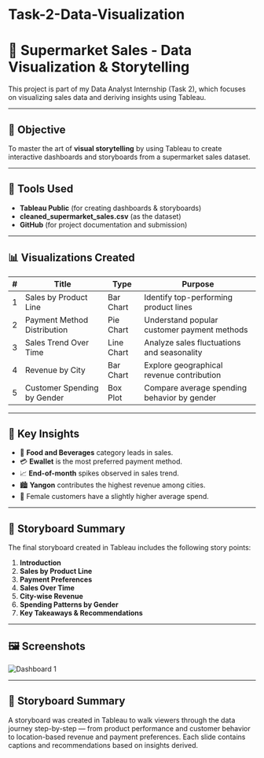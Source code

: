 # Task-2-Data-Visualization
# 🛒 Supermarket Sales - Data Visualization & Storytelling

This project is part of my Data Analyst Internship (Task 2), which focuses on visualizing sales data and deriving insights using Tableau.

---

## 📌 Objective

To master the art of **visual storytelling** by using Tableau to create interactive dashboards and storyboards from a supermarket sales dataset.

---

## 🧰 Tools Used

- **Tableau Public** (for creating dashboards & storyboards)
- **cleaned_supermarket_sales.csv** (as the dataset)
- **GitHub** (for project documentation and submission)

---

## 📊 Visualizations Created

| # | Title                         | Type         | Purpose                                      |
|---|-------------------------------|--------------|----------------------------------------------|
| 1 | Sales by Product Line         | Bar Chart    | Identify top-performing product lines        |
| 2 | Payment Method Distribution   | Pie Chart    | Understand popular customer payment methods  |
| 3 | Sales Trend Over Time         | Line Chart   | Analyze sales fluctuations and seasonality   |
| 4 | Revenue by City               | Bar Chart    | Explore geographical revenue contribution    |
| 5 | Customer Spending by Gender   | Box Plot     | Compare average spending behavior by gender  |

---

## 🧠 Key Insights

- 🥇 **Food and Beverages** category leads in sales.
- 💳 **Ewallet** is the most preferred payment method.
- 📈 **End-of-month** spikes observed in sales trend.
- 🏙️ **Yangon** contributes the highest revenue among cities.
- 🚻 Female customers have a slightly higher average spend.

---

## 📖 Storyboard Summary

The final storyboard created in Tableau includes the following story points:
1. **Introduction**
2. **Sales by Product Line**
3. **Payment Preferences**
4. **Sales Over Time**
5. **City-wise Revenue**
6. **Spending Patterns by Gender**
7. **Key Takeaways & Recommendations**

---

## 🖼️ Screenshots
![Dashboard 1](https://github.com/user-attachments/assets/934b1554-ee15-420b-9761-7b098bf13152)


---

## 🧵 Storyboard Summary

A storyboard was created in Tableau to walk viewers through the data journey step-by-step — from product performance and customer behavior to location-based revenue and payment preferences. Each slide contains captions and recommendations based on insights derived.


